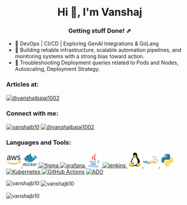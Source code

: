 <!-- <h1 align="center">Hi 👋, I'm Vanshaj</h1>
<h3 align="center"> Getting stuff Done! ⇗ </h3>

[![An image of @vanshajb10's Holopin badges, which is a link to view their full Holopin profile](https://holopin.me/vanshajb10)](https://holopin.io/@vanshajb10)

<p align="left"> <img src="https://komarev.com/ghpvc/?username=vanshajb10&label=Profile%20views&color=0e75b6&style=flat" alt="vanshajb10" /> </p>

- 🚀 DevOps | CI/CD | Exploring GenAI Integrations & GoLang  
- 🎯 Building reliable infrastructure, scalable automation pipelines, and monitoring systems with a strong bias toward action.
- 🚀 Troubleshooting Deployment queries related to Pods and Nodes, Autoscaling, Deployment Strategy.


<h3 align="left">Connect with me:</h3>
<p align="left">
<a href="https://twitter.com/v10027" target="blank"><img align="center" src="https://raw.githubusercontent.com/rahuldkjain/github-profile-readme-generator/master/src/images/icons/Social/twitter.svg" alt="v10027" height="30" width="40" /></a>
<a href="https://linkedin.com/in/vanshaj bajaj" target="blank"><img align="center" src="https://raw.githubusercontent.com/rahuldkjain/github-profile-readme-generator/master/src/images/icons/Social/linked-in-alt.svg" alt="vanshaj bajaj" height="30" width="40" /></a>
<a href="https://www.codechef.com/users/vanshaj10" target="blank"><img align="center" src="https://cdn.jsdelivr.net/npm/simple-icons@3.1.0/icons/codechef.svg" alt="vanshaj10" height="30" width="40" /></a>
<a href="https://www.hackerrank.com/vanshajbajaj1002" target="blank"><img align="center" src="https://raw.githubusercontent.com/rahuldkjain/github-profile-readme-generator/master/src/images/icons/Social/hackerrank.svg" alt="vanshajbajaj1002" height="30" width="40" /></a>
<a href="https://www.leetcode.com/vanshaj10" target="blank"><img align="center" src="https://raw.githubusercontent.com/rahuldkjain/github-profile-readme-generator/master/src/images/icons/Social/leet-code.svg" alt="vanshaj10" height="30" width="40" /></a>
</p>

<h3 align="left">Languages and Tools:</h3>
<p align="left"> 
<a href="https://aws.amazon.com" target="_blank" rel="noreferrer"> <img src="https://raw.githubusercontent.com/devicons/devicon/master/icons/amazonwebservices/amazonwebservices-original-wordmark.svg" alt="aws" width="40" height="40"/> </a> 

<a href="https://www.w3schools.com/cpp/" target="_blank" rel="noreferrer"> <img src="https://raw.githubusercontent.com/devicons/devicon/master/icons/cplusplus/cplusplus-original.svg" alt="cplusplus" width="40" height="40"/> </a> 
<a href="https://www.w3schools.com/css/" target="_blank" rel="noreferrer"> <img src="https://raw.githubusercontent.com/devicons/devicon/master/icons/css3/css3-original-wordmark.svg" alt="css3" width="40" height="40"/> </a> 
<a href="https://www.figma.com/" target="_blank" rel="noreferrer"> <img src="https://www.vectorlogo.zone/logos/figma/figma-icon.svg" alt="figma" width="40" height="40"/> </a> 
<a href="https://www.w3.org/html/" target="_blank" rel="noreferrer"> <img src="https://raw.githubusercontent.com/devicons/devicon/master/icons/html5/html5-original-wordmark.svg" alt="html5" width="40" height="40"/> </a> 
<a href="https://www.java.com" target="_blank" rel="noreferrer"> <img src="https://raw.githubusercontent.com/devicons/devicon/master/icons/java/java-original.svg" alt="java" width="40" height="40"/> </a>  
<a href="https://www.mysql.com/" target="_blank" rel="noreferrer"> <img src="https://raw.githubusercontent.com/devicons/devicon/master/icons/mysql/mysql-original-wordmark.svg" alt="mysql" width="40" height="40"/> </a> 

</p>

<p align="left"> <a href="https://www.credly.com/badges/26dc2502-ccc8-4e93-94ab-6d9d90f5c58a/public_url" target="_blank" rel="noreferrer"> <img src="https://images.credly.com/size/220x220/images/73e4a58b-a8ef-41a3-a7db-9183dd269882/image.png" alt="aws" width="100" height="100"/> </a>
</p>
-->

<h1 align="center">Hi 👋, I'm Vanshaj</h1>
<h3 align="center"> Getting stuff Done! ⇗ </h3>

<!--
<p align="left"> <a href="https://github.com/ryo-ma/github-profile-trophy"><img src="https://github-profile-trophy.vercel.app/?username=vanshajb10" alt="vanshajb10" /></a> </p>
-->

- 🚀 DevOps | CI/CD | Exploring GenAI Integrations & GoLang  
- 🎯 Building reliable infrastructure, scalable automation pipelines, and monitoring systems with a strong bias toward action.
- 🚀 Troubleshooting Deployment queries related to Pods and Nodes, Autoscaling, Deployment Strategy.


### Articles at: 
<a href="https://medium.com/@vanshajbajaj1002" target="blank"><img align="center" src="https://raw.githubusercontent.com/rahuldkjain/github-profile-readme-generator/master/src/images/icons/Social/medium.svg" alt="@vanshajbajaj1002" height="30" width="40" /></a>


<h3 align="left">Connect with me:</h3>
<p align="left">
<a href="https://linkedin.com/in/vanshajb10" target="blank"><img align="center" src="https://raw.githubusercontent.com/rahuldkjain/github-profile-readme-generator/master/src/images/icons/Social/linked-in-alt.svg" alt="vanshajb10" height="30" width="40" /></a>
<a href="https://medium.com/@vanshajbajaj1002" target="blank"><img align="center" src="https://raw.githubusercontent.com/rahuldkjain/github-profile-readme-generator/master/src/images/icons/Social/medium.svg" alt="@vanshajbajaj1002" height="30" width="40" /></a>

<!-- ### Coding Profiles
<a href="https://www.codechef.com/users/vanshaj10" target="blank"><img align="center" src="https://cdn.jsdelivr.net/npm/simple-icons@3.1.0/icons/codechef.svg" alt="vanshaj10" height="30" width="40" /></a>
<a href="https://www.hackerrank.com/vanshajbajaj1002" target="blank"><img align="center" src="https://raw.githubusercontent.com/rahuldkjain/github-profile-readme-generator/master/src/images/icons/Social/hackerrank.svg" alt="vanshajbajaj1002" height="30" width="40" /></a>
<a href="https://www.leetcode.com/vanshaj10" target="blank"><img align="center" src="https://raw.githubusercontent.com/rahuldkjain/github-profile-readme-generator/master/src/images/icons/Social/leet-code.svg" alt="vanshaj10" height="30" width="40" /></a>
-->
</p>


<h3 align="left">Languages and Tools:</h3>
<p align="left"> 
  <a href="https://aws.amazon.com" target="_blank" rel="noreferrer"> <img src="https://raw.githubusercontent.com/devicons/devicon/master/icons/amazonwebservices/amazonwebservices-original-wordmark.svg" alt="aws" width="40" height="40"/> </a> 
  <a href="https://www.docker.com/" target="_blank" rel="noreferrer"> <img src="https://raw.githubusercontent.com/devicons/devicon/master/icons/docker/docker-original-wordmark.svg" alt="docker" width="40" height="40"/> </a> 
  <a href="https://www.figma.com/" target="_blank" rel="noreferrer"> <img src="https://www.vectorlogo.zone/logos/figma/figma-icon.svg" alt="figma" width="40" height="40"/> </a> <a href="https://grafana.com" target="_blank" rel="noreferrer"> <img src="https://www.vectorlogo.zone/logos/grafana/grafana-icon.svg" alt="grafana" width="40" height="40"/> </a> 
  <a href="https://www.java.com" target="_blank" rel="noreferrer"> <img src="https://raw.githubusercontent.com/devicons/devicon/master/icons/java/java-original.svg" alt="java" width="40" height="40"/> </a> 
  <a href="https://www.jenkins.io" target="_blank" rel="noreferrer"> <img src="https://www.vectorlogo.zone/logos/jenkins/jenkins-icon.svg" alt="jenkins" width="40" height="40"/> </a> 
  <a href="https://www.linux.org/" target="_blank" rel="noreferrer"> <img src="https://raw.githubusercontent.com/devicons/devicon/master/icons/linux/linux-original.svg" alt="linux" width="40" height="40"/> </a>     <a href="https://www.mysql.com/" target="_blank" rel="noreferrer"> <img src="https://raw.githubusercontent.com/devicons/devicon/master/icons/mysql/mysql-original-wordmark.svg" alt="mysql" width="40" height="40"/> </a> 
  <a href="https://www.python.org" target="_blank" rel="noreferrer"> <img src="https://raw.githubusercontent.com/devicons/devicon/master/icons/python/python-original.svg" alt="python" width="40" height="40"/> </a> 
  <a href=""><img src="https://www.vectorlogo.zone/logos/kubernetes/kubernetes-icon.svg" alt="Kubernetes" width="40" height="40"/> </a>
  <a href=""><img src="https://icon.icepanel.io/Technology/svg/GitHub-Actions.svg" alt="GitHub Actions" width="40" height="40"/></a>
  <a href=""><img src="https://icon.icepanel.io/Technology/svg/Azure-Devops.svg" alt="ADO" width="40" height="40"/></a>
  
 
  
</p>

<p><img align="left" src="https://github-readme-stats.vercel.app/api/top-langs?username=vanshajb10&show_icons=true&locale=en&layout=compact" alt="vanshajb10" /></p>

<p>&nbsp;<img align="center" src="https://github-readme-stats.vercel.app/api?username=vanshajb10&show_icons=true&locale=en" alt="vanshajb10" /></p>

<p><img align="center" src="https://github-readme-streak-stats.herokuapp.com/?user=vanshajb10&" alt="vanshajb10" /></p>

